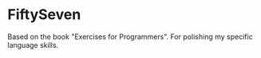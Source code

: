 # FiftySeven
Based on the book "Exercises for Programmers". For polishing my specific language skills. 
